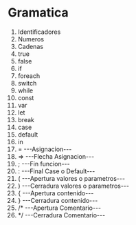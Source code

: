 # Gramatica
1. Identificadores
2. Numeros
3. Cadenas
4. true
5. false
6. if
7. foreach
8. switch
9. while
10. const
11. var
12. let
11. break
11. case
11. default
11. in
11. = ---Asignacion---
11. => ---Flecha Asignacion---
11. ; ---Fin funcion---
11. : ---Final Case o Default---
11. ( ---Apertura valores o parametros---
11. ) ---Cerradura valores o parametros---
11. { ---Apertura contenido---
11. } ---Cerradura contenido---
11. /* ---Apertura Comentario---
11. */ ---Cerradura Comentario---
